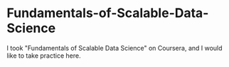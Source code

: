 # Fundamentals-of-Scalable-Data-Science
I took "Fundamentals of Scalable Data Science" on Coursera, and I would like to take practice here.
